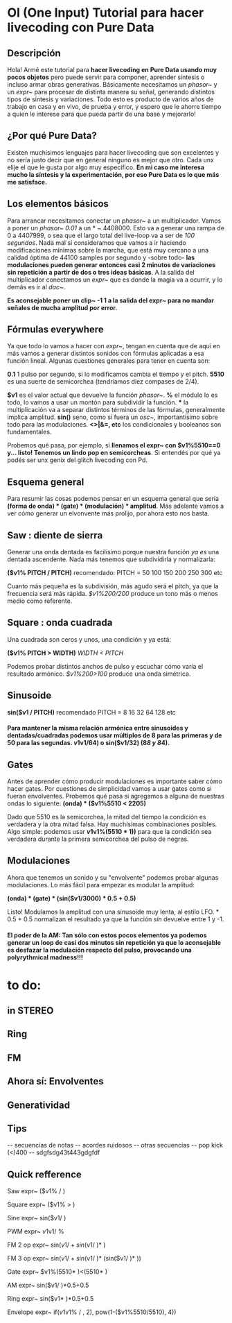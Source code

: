 # OI (One Input) Tutorial para hacer livecoding con Pure Data

## Descripción

Hola! Armé este tutorial para __hacer livecoding en Pure Data usando muy pocos objetos__ pero puede servir para componer, aprender síntesis o incluso armar obras generativas. Básicamente necesitamos un *phasor~* y un *expr~* para procesar de distinta manera su señal, generando distintos tipos de síntesis y variaciones. Todo esto es producto de varios años de trabajo en casa y en vivo, de prueba y error, y espero que le ahorre tiempo a quien le interese para que pueda partir de una base y mejorarlo!

## ¿Por qué Pure Data?

Existen muchísimos lenguajes para hacer livecoding que son excelentes y no sería justo decir que en general ninguno es mejor que otro. Cada unx elije el que le gusta por algo muy específico. __En mi caso me interesa mucho la síntesis y la experimentación, por eso Pure Data es lo que más me satisface.__ 

## Los elementos básicos

Para arrancar necesitamos conectar un *phasor~* a un multiplicador. Vamos a poner un *phasor~ 0.01* a un * ~ 4408000. Esto va a generar una rampa de 0 a 4407999, o sea que el largo total del live-loop va a ser de *100 segundos*. Nada mal si consideramos que vamos a ir haciendo modificaciones mínimas sobre la marcha, que está muy cercano a una calidad óptima de 44100 samples por segundo y -sobre todo- __las modulaciones pueden generar entonces casi 2 minutos de variaciones sin repetición a partir de dos o tres ideas básicas__. A la salida del multiplicador conectamos un *expr~* que es donde la magia va a ocurrir, y lo demás es ir al *dac~*. 

__Es aconsejable poner un clip~ -1 1 a la salida del expr~ para no mandar señales de mucha amplitud por error.__

## Fórmulas everywhere

Ya que todo lo vamos a hacer con *expr~*, tengan en cuenta que de aquí en más vamos a generar distintos sonidos con fórmulas aplicadas a esa función lineal. Algunas cuestiones generales para tener en cuenta son: 

__0.1__ 1 pulso por segundo, si lo modificamos cambia el tiempo y el pitch.
__5510__ es una suerte de semicorchea (tendríamos diez compases de 2/4).

__$v1__ es el valor actual que devuelve la función *phasor~*.
__%__ el módulo lo es todo, lo vamos a usar un montón para subdividir la función.
__*__ la multiplicación va a separar distintos términos de las fórmulas, generalmente implica amplitud.
__sin()__ seno, como si fuera un *osc~*, importantísimo sobre todo para las modulaciones.
__<>|&=, etc__ los condicionales y booleanos son fundamentales.

Probemos qué pasa, por ejemplo, si __llenamos el expr~ con $v1%5510==0 y... listo! Tenemos un lindo pop en semicorcheas__. Si entendés por qué ya podés ser unx genix del glitch livecoding con Pd.

## Esquema general

Para resumir las cosas podemos pensar en un esquema general que sería __(forma de onda) * (gate) * (modulación) * amplitud__. Más adelante vamos a ver cómo generar un elvonvente más prolijo, por ahora esto nos basta.

## Saw : diente de sierra

Generar una onda dentada es facilísimo porque nuestra función *ya es* una dentada ascendente. Nada más tenemos que subdividirla y normalizarla:

__($v1% PITCH / PITCH)__ recomendado: PITCH = 50 100 150 200 250 300 etc 

Cuanto más pequeña es la subdivisión, más agudo será el pitch, ya que la frecuencia será más rápida. *$v1%200/200* produce un tono más o menos medio como referente.

## Square : onda cuadrada

Una cuadrada son ceros y unos, una condición y ya está:

__($v1% PITCH > WIDTH)__ *WIDTH < PITCH*

Podemos probar distintos anchos de pulso y escuchar cómo varía el resultado armónico. *$v1%200>100* produce una onda simétrica.

## Sinusoide

__sin($v1 / PITCH)__ recomendado PITCH = 8 16 32 64 128 etc

#### Para mantener la misma relación armónica entre sinusoides y dentadas/cuadradas podemos usar múltiplos de 8 para las primeras y de 50 para las segundas. $v1%200/200 (50 * 4) es la misma nota que sin($v1/64) o sin($v1/32) (8*8 y 8*4). 

## Gates

Antes de aprender cómo producir modulaciones es importante saber cómo hacer gates. Por cuestiones de simplicidad vamos a usar gates como si fueran envolventes. Probemos qué pasa si agregamos a alguna de nuestras ondas lo siguiente: __(onda) * ($v1%5510 < 2205)__ 

Dado que 5510 es la semicorchea, la mitad del tiempo la condición es verdadera y la otra mitad falsa. Hay muchísimas combinaciones posibles. Algo simple: podemos usar __$v1%(%5510 * 8) < ($v1%(5510 * 1))__ para que la condición sea verdadera durante la primera semicorchea del pulso de negras.

## Modulaciones

Ahora que tenemos un sonido y su "envolvente" podemos probar algunas modulaciones. Lo más fácil para empezar es modular la amplitud:

__(onda) * (gate) * (sin($v1/3000) * 0.5 + 0.5)__

Listo! Modulamos la amplitud con una sinusoide muy lenta, al estilo LFO. * 0.5 + 0.5 normalizan el resultado ya que la función *sin* devuelve entre 1 y -1.
#### El poder de la AM: Tan sólo con estos pocos elementos ya podemos generar un loop de casi dos minutos sin repetición ya que lo aconsejable es desfazar la modulación respecto del pulso, provocando una polyrythmical madness!!!

# to do:

## in STEREO

## Ring

## FM

## Ahora sí: Envolventes

## Generatividad

## Tips

-- secuencias de notas
-- acordes ruidosos
-- otras secuencias
-- pop kick (<)400
-- sdgfsdg43t443gdgfdf

## Quick refference

Saw
expr~ ($v1%   /   )

Square
expr~ ($v1%   >   )

Sine
expr~ sin($v1/  )

PWM
expr~ $v1%   >$v1/   %

FM 2 op
expr~ sin($v1/   +sin($v1/   )*   )

FM 3 op
expr~ sin($v1/   +sin($v1/   )* (sin($v1/    )*  ))

Gate
expr~ $v1%(5510* )<(5510* )

AM
expr~ sin($v1/    )*0.5+0.5

Ring
expr~ sin($v1*    )*0.5+0.5

Envelope
expr~ if($v1%5510<  , pow($v1%  /  , 2), pow(1-($v1%5510/5510), 4))
